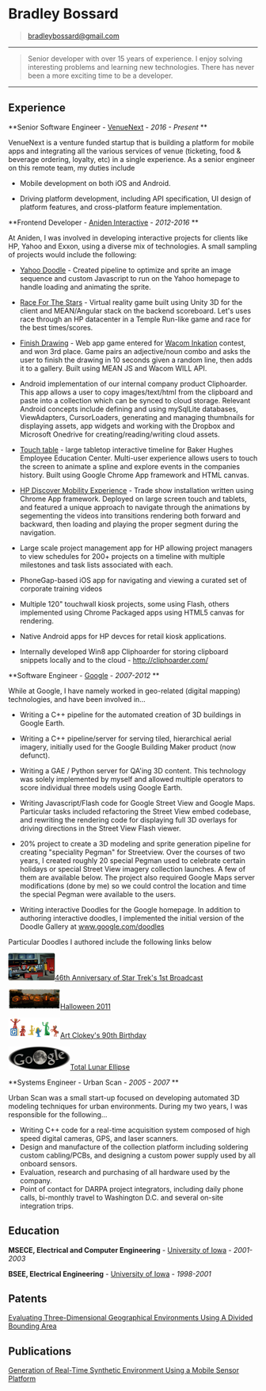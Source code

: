 Bradley Bossard
============

> <bradleybossard@gmail.com>

----

>  Senior developer with over 15 years of experience.  I enjoy solving interesting problems and learning new technologies.  There has never been a more exciting time to be a developer.

----

Experience
----------

**Senior Software Engineer - [VenueNext](http://www.venuenext.com/) - *2016 - Present* **

VenueNext is a venture funded startup that is building a platform for
mobile apps and integrating all the various services of venue (ticketing,
food & beverage ordering, loyalty, etc) in a single experience.  As a
senior engineer on this remote team, my duties include

* Mobile development on both iOS and Android.

* Driving platform development, including API specification, UI design
  of platform features, and cross-platform feature implementation.

**Frontend Developer - [Aniden Interactive](http://www.aniden.com/) - *2012-2016* **

At Aniden, I was involved in developing interactive projects for clients like HP, Yahoo and Exxon, using a diverse mix of technologies. A small sampling of projects would include the following:

* [Yahoo Doodle](http://aniden.com/project/yahoo_logo) - Created pipeline to optimize and sprite an image sequence and custom Javascript to run on the Yahoo homepage to handle loading and animating the sprite.

* [Race For The Stars](http://aniden.com/project/race_for_the_stars) - Virtual reality game built using Unity 3D for the client and MEAN/Angular stack on the backend scoreboard.  Let's uses race through an HP datacenter in a Temple Run-like game and race for the best times/scores.

* [Finish Drawing](http://finishdrawing.com) - Web app game entered for [Wacom Inkation](http://devpost.com/software/finishdrawing-com) contest, and won 3rd place.  Game pairs an adjective/noun combo and asks the user to finish the drawing in 10 seconds given a random line, then adds it to a gallery.  Built using MEAN JS and Wacom WILL API.

* Android implementation of our internal company product Cliphoarder.  This app allows a user to copy images/text/html from the clipboard and paste into a collection which can be synced to cloud storage.  Relevant Android concepts include defining and using mySqlLite databases, ViewAdapters, CursorLoaders, generating and managing thumbnails for displaying assets, app widgets and working with the Dropbox and Microsoft Onedrive for creating/reading/writing cloud assets. 

* [Touch table](http://vimeo.com/105898051#t=13) - large tabletop interactive timeline for Baker Hughes Employee Education Center.  Multi-user experience allows users to touch the screen to animate a spline and explore events in the companies history.  Built using Google Chrome App framework and HTML canvas.

* [HP Discover Mobility Experience](http://aniden.com/project/mobility_touch_experience) - Trade show installation written using Chrome App framework.  Deployed on large screen touch and tablets, and featured a unique approach to navigate through the animations by segementing the videos into transitions rendering both forward and backward, then loading and playing the proper segment during the navigation.

* Large scale project management app for HP allowing project managers to view schedules for 200+ projects on a timeline with multiple milestones and task lists associated with each.

* PhoneGap-based iOS app for navigating and viewing a curated set of corporate training videos

* Multiple 120" touchwall kiosk projects, some using Flash, others implemented using Chrome Packaged apps using HTML5 canvas for rendering.

* Native Android apps for HP devces for retail kiosk applications.

* Internally developed Win8 app Cliphoarder for storing clipboard snippets locally and to the cloud - http://cliphoarder.com/

**Software Engineer - [Google](http://www.google.com/) - *2007-2012* **

While at Google, I have namely worked in geo-related (digital mapping) technologies, and have been involved in...

- Writing a C++ pipeline for the automated creation of 3D buildings in Google Earth.

- Writing a C++ pipeline/server for serving tiled, hierarchical aerial imagery, initially used for the Google Building Maker product (now defunct).

- Writing a GAE / Python server for QA'ing 3D content.  This technology was solely implemented by myself and allowed multiple operators to score individual three models using Google Earth.

- Writing Javascript/Flash code for Google Street View and Google Maps.  Particular tasks included refactoring the Street View embed codebase, and rewriting the rendering code for displaying full 3D overlays for driving directions in the Street View Flash viewer.

- 20% project to create a 3D modeling and sprite generation pipeline for creating "speciality Pegman" for Streetview.  Over the courses of two years, I created roughly 20 special Pegman used to celebrate certain holidays or special Street View imagery collection launches.  A few of them are available below.  The project also required Google Maps server modifications (done by me) so we could control the location and time the special Pegman were available to the users.

- Writing interactive Doodles for the Google homepage.  In addition to authoring interactive doodles, 
I implemented the initial version of the Doodle Gallery at www.google.com/doodles

Particular Doodles I authored include the following links below

[![](./images/startrek.png)46th Anniversary of Star Trek's 1st Broadcast](http://www.google.com/doodles/46th-anniversary-of-star-treks-1st-broadcast)

[![](./images/halloween.png)Halloween 2011](http://www.google.com/doodles/halloween-2011)

[![](./images/gumby.png)Art Clokey's 90th Birthday](http://www.google.com/doodles/art-clokeys-90th-birthday)

[![](./images/lunar.png)Total Lunar Ellipse](http://www.google.com/doodles/total-lunar-eclipse-live-imagery-provided-by-slooh)

**Systems Engineer - Urban Scan - *2005 - 2007* **

Urban Scan was a small start-up focused on developing automated 3D modeling techniques for urban environments. During my two years, I was responsible for the following...

* Writing C++ code for a real-time acquisition system composed of high speed digital cameras, GPS, and laser scanners.
* Design and manufacture of the collection platform including soldering custom cabling/PCBs, and designing a custom power supply used by all onboard sensors.
* Evaluation, research and purchasing of all hardware used by the company.
* Point of contact for DARPA project integrators, including daily phone calls, bi-monthly travel to Washington D.C. and several on-site integration trips.

Education
---------


**MSECE, Electrical and Computer Engineering** - [University of Iowa](http://www.uiowa.edu/) - *2001-2003* 

**BSEE, Electrical Engineering** - [University of Iowa](http://www.uiowa.edu/) - *1998-2001* 

Patents
------------------------

[Evaluating Three-Dimensional Geographical Environments Using A Divided Bounding Area](http://www.google.com/patents/US20150143301)

Publications
------------

[Generation of Real-Time Synthetic Environment Using a Mobile Sensor Platform](https://www.nads-sc.uiowa.edu/dscna/2001/Papers/Papelis%20_%20Generation%20of%20Real-Time%20Synthetic%20Environment....pdf)

<!--
*2001-2003* 
:   **MSECE, Electrical and Computer Engineering**; University of Iowa(Iowa City, IA)

    *Thesis title: Generation of Real-Time Synthetic Environment Using a Mobile Sensor Platform*

*1998-2001*
:   **BSEE, Electrical Engineering**; University of Iowa (Iowa City, IA)
-->

<!--
Technical Experience
--------------------

My Cool Side Project
:   For items which don't have a clear time ordering, a definition
    list can be used to have named items.

    * These items can also contain lists, but you need to mind the
      indentation levels in the markdown source.
    * Second item.

Open Source
:   List open source contributions here, perhaps placing emphasis on
    the project names, for example the **Linux Kernel**, where you
    implemented multithreading over a long weekend, or **node.js**
    (with [link](http://nodejs.org)) which was actually totally
    your idea...

Programming Languages
:   **first-lang:** Here, we have an itemization, where we only want
    to add descriptions to the first few items, but still want to
    mention some others together at the end. A format that works well
    here is a description list where the first few items have their
    first word emphasized, and the last item contains the final few
    emphasized terms. Notice the reasonably nice page break in the pdf
    version, which wouldn't happen if we generated the pdf via html.

:   **second-lang:** Description of your experience with second-lang,
    perhaps again including a [link] [ref], this time placing the url
    reference elsewhere in the document to reduce clutter (see source
    file). 

:   **obscure-but-impressive-lang:** We both know this one's pushing
    it.

:   Basic knowledge of **C**, **x86 assembly**, **forth**, **Common Lisp**

[ref]: https://github.com/githubuser/superlongprojectname

Extra Section, Call it Whatever You Want
----------------------------------------

* Human Languages:

     * English (native speaker)
     * ???
     * This is what a nested list looks like.

* Random tidbit

* Other sort of impressive-sounding thing you did

----
-->
